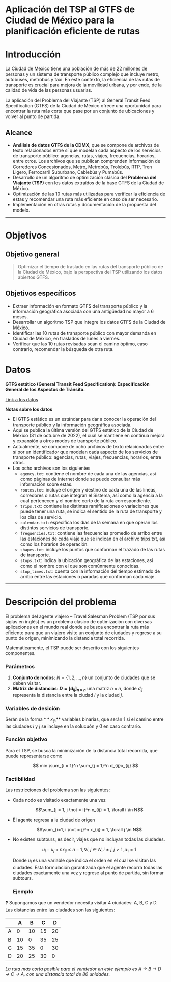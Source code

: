 # Aplicación del TSP al GTFS de Ciudad de México para la planificación eficiente de rutas

# Introducción

La Ciudad de México tiene una población de más de 22 millones de personas y un sistema de transporte público complejo que incluye metro, autobuses, metrobús y taxi. En este contexto, la eficiencia de las rutas de transporte es crucial para mejora de la movilidad urbana, y por ende, de la calidad de vida de las personas usuarias.

La aplicación del Problema del Viajante (TSP) al General Transit Feed Specification (GTFS) de la Ciudad de México ofrece una oportunidad para encontrar la ruta más corta que pase por un conjunto de ubicaciones y volver al punto de partida.

## Alcance

- **Análisis de datos GTFS de la CDMX**, que se compone de archivos de texto relacionados entre sí que modelan cada aspecto de los servicios de transporte público: agencias, rutas, viajes, frecuencias, horarios, entre otros. Los archivos que se publican comprenden información de Corredores Concesionados, Metro, Metrobús, Trolebús, RTP, Tren Ligero, Ferrocarril Suburbano, Cablebús y Pumabús.
- Desarrollo de un algoritmo de optimización clásica del **Problema del Viajante (TSP)** con los datos extraídos de la base GTFS de la Ciudad de México.
- Optimización de las 10 rutas más utilizadas para verificar la eficiencia de estas y recomendar una ruta más eficiente en caso de ser necesario.
- Implementación en otras rutas y documentación de la propuesta del modelo.

---

# Objetivos

## Objetivo general

> Optimizar el tiempo de traslado en las rutas del transporte público de la Ciudad de México, bajo la perspectiva del TSP utilizando los datos abiertos GTFS.
> 

## Objetivos específicos

- Extraer información en formato GTFS del transporte público y la información geográfica asociada con una antigüedad no mayor a 6 meses.
- Desarrollar un algoritmo TSP que integre los datos GTFS de la Ciudad de México.
- Identificar las 10 rutas de transporte público con mayor demanda en Ciudad de México, en traslados de lunes a viernes.
- Verificar que las 10 rutas revisadas sean el camino óptimo, caso contrario, recomendar la búsqueda de otra ruta.



# Datos

**GTFS estático (General Transit Feed Specification): Especificación General de los Aspectos de Tránsito.**

[Link a los datos](https://datos.cdmx.gob.mx/dataset/gtfs)

**Notas sobre los datos**

- El GTFS estático es un estándar para dar a conocer la operación del transporte público y la información geográfica asociada.
- Aquí se publica la última versión del GTFS estático de la Ciudad de México (31 de octubre de 2022), el cual se mantiene en continua mejora y expansión a otros modos de transporte público.
- Actualmente, se compone de ocho archivos de texto relacionados entre sí por un identificador que modelan cada aspecto de los servicios de transporte público: agencias, rutas, viajes, frecuencias, horarios, entre otros.
- Los ocho archivos son los siguientes
    - `agency.txt`: contiene el nombre de cada una de las agencias, así como páginas de internet donde se puede consultar más información sobre estas.
    - `routes.txt`: incluye el origen y destino de cada una de las líneas, corredores o rutas que integran el Sistema, así como la agencia a la cual pertenecen y el nombre corto de la ruta correspondiente.
    - `trips.txt`: contiene las distintas ramificaciones o variaciones que puede tener una ruta, se indica el sentido de la ruta de transporte y los días de servicio.
    - `calendar.txt`: especifica los días de la semana en que operan los distintos servicios de transporte.
    - `frequencies.txt`: contiene las frecuencias promedio de arribo entre las estaciones de cada viaje que se indican en el archivo trips.txt, así como los horarios de operación.
    - `shapes.txt`: incluye los puntos que conforman el trazado de las rutas de transporte.
    - `stops.txt`: indica la ubicación geográfica de las estaciones, así como el nombre con el que son comúnmente conocidas.
    - `stop_times.txt`: cuenta con la información del tiempo estimado de arribo entre las estaciones o paradas que conforman cada viaje.
 
---
 # Descripción del problema

El problema del agente viajero – Travel Salesman Problem (TSP por sus siglas en inglés) es un problema clásico de optimización con diversas aplicaciones en el mundo real donde se busca encontrar la ruta más eficiente para que un viajero visite un conjunto de ciudades y regrese a su punto de origen, minimizando la distancia total recorrida. 

Matemáticamente, el TSP puede ser descrito con los siguientes componentes.

### Parámetros

1. **Conjunto de nodos:**  $N = \{1, 2, ...,n \}$ un conjunto de ciudades que se deben visitar.
2. **Matriz de distancias: $D = [d_{ij}]_{n \times n}$**  una matriz $n \times n$, donde  $d_{ij}$ representa la distancia entre la ciudad *i* y la ciudad *j.* 

### Variables de desición

Serán de la forma $**x_{ij}$,** variables binarias, que serán 1 si el camino entre las ciudades *i* y *j*  se incluye en la solucuón y 0 en caso contrario.

### Función objetivo

Para el TSP, se busca la minimización de la distancia total recorrida, que puede representarse como

$$
min \sum_{i = 1}^n \sum_{j = 1}^n d_{ij}x_{ij}
$$

### Factibilidad

Las restricciones del problema son las siguientes:

- Cada nodo es visitado exactamente una vez
    
    $$\sum_{j = 1, j \not = i}^n x_{ij} = 1, \forall i \in N$$
    
- El agente regresa a la ciudad de origen
    
    $$\sum_{i=1, i \not = j}^n  x_{ij} = 1, \forall j \in N$$
    
- No existen subtours, es decir, viajes que no incluyan todas las ciudades.
    
    $$u_i - u_j + nx_{ij} \leq n - 1, \forall i,j \in N, i \not = j, j > 1, u_1 = 1$$
    
    Donde $u_i$  es una variable que indica el orden en el cual se visitan las ciudades. Esta formulación garantizada que el agente recorra todas las ciudades exactamente una vez y regrese al punto de partida, sin formar subtours.


  ### Ejemplo

<aside>
❓ Supongamos que un vendedor necesita visitar 4 ciudades: A, B, C y D. Las distancias entre las ciudades son las siguientes:

|  | A | B | C | D |
| --- | --- | --- | --- | --- |
| A | 0 | 10 | 15 | 20 |
| B | 10 | 0 | 35 | 25 |
| C | 15 | 35 | 0 | 30 |
| D | 20 | 25 | 30 | 0 |

*La ruta más corta posible para el vendedor en este ejemplo es A → B → D → C → A, con una distancia total de 80 unidades.*

</aside>
